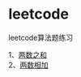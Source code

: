 # leetcode
leetcode算法题练习

1、[两数之和](https://github.com/xuwenlin1127/leetcode/blob/master/src/com/xuwenlin/leetcode/easy/P1TwoSum.java)  
2、[两数相加](https://github.com/xuwenlin1127/leetcode/blob/master/src/com/xuwenlin/leetcode/medium/P2AddTwoNumbers.java)

